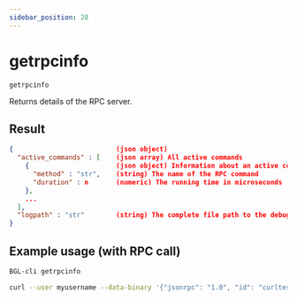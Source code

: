 ```yaml
---
sidebar_position: 28
---
```


# getrpcinfo

`getrpcinfo`

Returns details of the RPC server.

## Result

```json
{                          (json object)
  "active_commands" : [    (json array) All active commands
    {                      (json object) Information about an active command
      "method" : "str",    (string) The name of the RPC command
      "duration" : n       (numeric) The running time in microseconds
    },
    ...
  ],
  "logpath" : "str"        (string) The complete file path to the debug log
}
```

## Example usage (with RPC call)

```sh
BGL-cli getrpcinfo
```

```sh
curl --user myusername --data-binary '{"jsonrpc": "1.0", "id": "curltest", "method": "getrpcinfo", "params": []}' -H 'content-type: text/plain;' http://127.0.0.1:8334/
```
